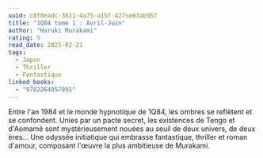 ```yaml
---
uuid: c8f0eadc-3811-4a75-a15f-427ce83ab957
title: "1Q84 tome 1 : Avril-Juin"
author: "Haruki Murakami"
rating: 5
read_date: 2025-02-21
tags:
  - Japon
  - Thriller
  - Fantastique
linked_books:
  - "9782264057891"
---
```


Entre l'an 1984 et le monde hypnotique de 1Q84, les ombres se reflètent et se confondent. Unies par un pacte secret, les existences de Tengo et d'Aomamé sont mystérieusement nouées au seuil de deux univers, de deux ères… Une odyssée initiatique qui embrasse fantastique, thriller et roman d'amour, composant l'œuvre la plus ambitieuse de Murakami.
